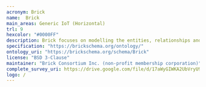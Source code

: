 ```yaml
--- 
acronym: Brick
name:  Brick
main_areas: Generic IoT (Horizontal)
trl: 9
hexcolor: "#0000FF"
description: Brick focuses on modelling the entities, relationships and contexts surrounding data sources in buildings. To this end, Brick defines (a) a comprehensive class organization of building equipment spanning multiple subsystems  including HVAC, lighting and electrical infrastructure, (b) a set of Point definitions defining the semantics  of data sources, (c) a set of object properties (called "relationships" in Brick parlance) that describe  how entities are composed into complex systems. The ultimate goal of the ontology is to enable "portable" analytics  and control software that accesses a Brick model in order to configure its operation to a particular building  environment.
specification: "https://brickschema.org/ontology/"
ontology_uri: "https://brickschema.org/schema/Brick"
license: "BSD 3-Clause"
maintainer: "Brick Consortium Inc. (non-profit membership corporation)"
complete_survey_uri: https://drive.google.com/file/d/17aWyGIWKA2UbVryU99wBlS7fd7MSCiev/view?usp=sharing 
logo: /
---
```

